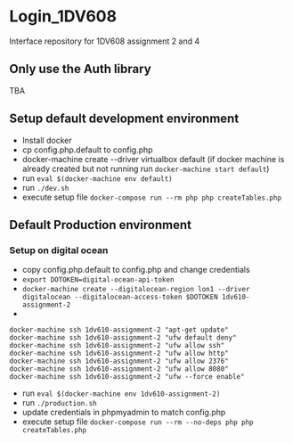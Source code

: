 # Login_1DV608
Interface repository for 1DV608 assignment 2 and 4

## Only use the Auth library
TBA

## Setup default development environment
* Install docker
* cp config.php.default to config.php
* docker-machine create --driver virtualbox default (if docker machine is already created but not running run `docker-machine start default`)
* run `eval $(docker-machine env default)`
* run `./dev.sh`
* execute setup file `docker-compose run --rm php php createTables.php`

## Default Production environment

### Setup on digital ocean
* copy config.php.default to config.php and change credentials
* `export DOTOKEN=digital-ocean-api-token`
* `docker-machine create --digitalocean-region lon1 --driver digitalocean --digitalocean-access-token $DOTOKEN 1dv610-assignment-2`
* 
```
docker-machine ssh 1dv610-assignment-2 "apt-get update"
docker-machine ssh 1dv610-assignment-2 "ufw default deny"
docker-machine ssh 1dv610-assignment-2 "ufw allow ssh"
docker-machine ssh 1dv610-assignment-2 "ufw allow http"
docker-machine ssh 1dv610-assignment-2 "ufw allow 2376"
docker-machine ssh 1dv610-assignment-2 "ufw allow 8080"
docker-machine ssh 1dv610-assignment-2 "ufw --force enable"
```
* run `eval $(docker-machine env 1dv610-assignment-2)`
* run `./production.sh`
* update credentials in phpmyadmin to match config.php
* execute setup file `docker-compose run --rm --no-deps php php createTables.php`
